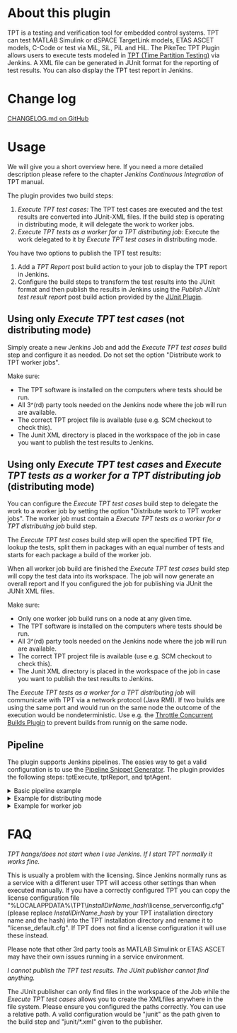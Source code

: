 ﻿# About this plugin

TPT is a testing and verification tool for embedded control systems. TPT
can test MATLAB Simulink or dSPACE TargetLink models, ETAS ASCET models,
C-Code or test via MiL, SiL, PiL and HiL. The PikeTec TPT Plugin allows
users to execute tests modeled in [TPT (Time Partition
Testing)](https://piketec.com/tpt/) via Jenkins. A XML file
can be generated in JUnit format for the reporting of test results. You
can also display the TPT test report in Jenkins.  

# Change log
[CHANGELOG.md on GitHub](https://github.com/jenkinsci/piketec-tpt-plugin/blob/master/CHANGELOG.md)

# Usage

We will give you a short overview here. If you need a more detailed
description please refere to the chapter *Jenkins Continuous
Integration* of TPT manual.

The plugin provides two build steps:

1.  *Execute TPT test cases:* The TPT test cases are executed and the
    test results are converted into JUnit-XML files. If the build step is
    operating in distributing mode, it will delegate the work
    to worker jobs.
2.  *Execute TPT tests as a worker for a TPT distributing job:* Execute the
     work delegated to it by *Execute TPT test cases* in distributing mode.

You have two options to publish the TPT test results:

1.  Add a *TPT Report* post build action to your job to display the TPT
    report in Jenkins.
2.  Configure the build steps to transform the test results into the
    JUnit format and then publish the results in Jenkins using the
    *Publish JUnit test result report* post build action provided by the
    [JUnit
    Plugin](https://plugins.jenkins.io/junit/).

## Using only *Execute TPT test cases* (not distributing mode)

Simply create a new Jenkins Job and add the *Execute TPT test cases*
build step and configure it as needed. Do not set the option "Distribute
work to TPT worker jobs".

Make sure:

-   The TPT software is installed on the computers where tests should be
    run.
-   All 3^(rd) party tools needed on the Jenkins node where the job will
    run are available.
-   The correct TPT project file is available (use e.g. SCM checkout to
    check this).
-   The Junit XML directory is placed in the workspace of the job in
    case you want to publish the test results to Jenkins.

## Using only *Execute TPT test cases* and *Execute TPT tests as a worker for a TPT distributing job* (distributing mode)

You can configure the *Execute TPT test cases* build step to delegate
the work to a worker job by setting the option "Distribute work to TPT
worker jobs". The worker job must contain a *Execute TPT tests as a worker for a TPT distributing job*
build step.

The *Execute TPT test cases* build step will open the specified TPT
file, lookup the tests, split them in packages with an equal number of
tests and starts for each package a build of the worker job.

When all worker job build are finished the *Execute TPT test cases* build step
will copy the test data into its workspace. The job will now generate an
overall report and If you configured the job for publishing via JUnit
the JUNit XML files.

Make sure:

-   Only one worker job build runs on a node at any given time.
-   The TPT software is installed on the computers where tests should be
    run.
-   All 3^(rd) party tools needed on the Jenkins node where the job will
    run are available.
-   The correct TPT project file is available (use e.g. SCM checkout to
    check this).
-   The Junit XML directory is placed in the workspace of the job in
    case you want to publish the test results to Jenkins.

The *Execute TPT tests as a worker for a TPT distributing job* will communicate with TPT via a network
protocol (Java RMI). If two builds are using the same port and would run
on the same node the outcome of the execution would be nondeterministic.
Use e.g. the [Throttle Concurrent Builds
Plugin](https://plugins.jenkins.io/throttle-concurrents/)
to prevent builds from runnig on the same node.

## Pipeline
The plugin supports Jenkins pipelines. The easies way to get a valid configuration is to use the [Pipeline Snippet Generator](https://www.jenkins.io/doc/book/pipeline/getting-started/#snippet-generator). The plugin provides the following steps: tptExecute, tptReport, and tptAgent.

<details>
    <summary>Basic pipeline example</summary>

```groovy
node('windows') {
    stage('Execute TPT') {
        tptExecute
            enableJunit: true,
            exePaths: "${PathToTPT}\\tpt.exe",
            jUnitreport: 'junit',
            executionConfiguration: [tptConfig(configuration: 'Lights Control FUSION',
                    id: 'example1',
                    tptFile: 'C:\\tools\\tpt\\examples\\04 Test Assessments - 01 GUI Assessments.tpt')]
    }
    stage('Publish') {
        junit 'junit/*.xml'
        tptReport()
    }
}
```
</details>
<details>
    <summary>Example for distributing mode</summary>

```groovy
node('windows') {
    stage('Execute TPT') {
        tptExecute enableJunit: true,
            exePaths: "${PathToTPT}\\tpt.exe",
            executionConfiguration: [tptConfig(configuration: 'Lights Control FUSION',
                id: 'aaa',
                tptFile: 'C:\\temp\\examples\\04 Test Assessments - 01 GUI Assessments.tpt')],
            isDistributing: true,
            jUnitreport: 'junit',
            workerJob: 'agentJob', // see "Example for agent job"
            workerJobCount: '2'
    }
    stage('Publish') {
        junit 'junit/*.xml'
        tptReport()
    }
}
```
</details>
<details>
    <summary>Example for worker job</summary>

```groovy
node('windows') {
    stage('Execute TPT') {
        tptAgent exePaths: "${PathToTPT}\\tpt.exe", tptBindingName: 'TptApi2', tptPort: '1098'
    }
}
```
</details>

# FAQ

*TPT hangs/does not start when I use Jenkins. If I start TPT normally it
works fine.*

This is usually a problem with the licensing. Since Jenkins normally
runs as a service with a different user TPT will access other settings
than when executed manually. If you have a correctly configured TPT you
can copy the license configuration file
"%LOCALAPPDATA%\\TPT\\$InstallDirName\_hash$\\license\_serverconfig.cfg"
(please replace $InstallDirName\_hash$ by your TPT installation
directory name and the hash) into the TPT installation directory and
rename it to "license\_default.cfg". If TPT does not find a license
configuration it will use these instead.

Please note that other 3rd party tools as MATLAB Simulink or ETAS ASCET
may have their own issues running in a service environment.

  

*I cannot publish the TPT test results. The JUnit publisher cannot find
anything.*

The JUnit publisher can only find files in the workspace of the Job
while the *Execute TPT test cases* allows you to create the XMLfiles
anywhere in the file system. Please ensure you configured the paths
correctly. You can use a relative path. A valid configuration would be
"junit" as the path given to the build step and "junit/\*.xml" given to
the publisher.
